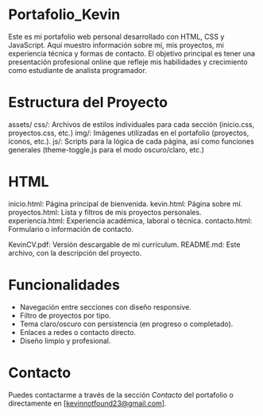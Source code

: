 # Portafolio_Kevin 

Este es mi portafolio web personal desarrollado con HTML, CSS y JavaScript. Aquí muestro información sobre mí, mis proyectos, mi experiencia técnica y formas de contacto. El objetivo principal es tener una presentación profesional online que refleje mis habilidades y crecimiento como estudiante de analista programador.

# Estructura del Proyecto

assets/
css/: Archivos de estilos individuales para cada sección (inicio.css, proyectos.css, etc.)
img/: Imágenes utilizadas en el portafolio (proyectos, íconos, etc.).
js/: Scripts para la lógica de cada página, así como funciones generales (theme-toggle.js para el modo oscuro/claro, etc.)

# HTML
inicio.html: Página principal de bienvenida.
kevin.html: Página sobre mí.
proyectos.html: Lista y filtros de mis proyectos personales.
experiencia.html: Experiencia académica, laboral o técnica.
contacto.html: Formulario o información de contacto.

KevinCV.pdf: Versión descargable de mi currículum.
README.md: Este archivo, con la descripción del proyecto.

# Funcionalidades

- Navegación entre secciones con diseño responsive.
- Filtro de proyectos por tipo.
- Tema claro/oscuro con persistencia (en progreso o completado).
- Enlaces a redes o contacto directo.
- Diseño limpio y profesional.

# Contacto

Puedes contactarme a través de la sección *Contacto* del portafolio o directamente en [kevinnotfound23@gmail.com].
